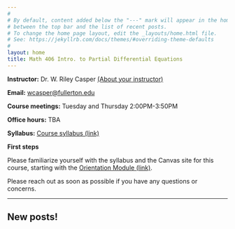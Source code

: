```yaml
---
#
# By default, content added below the "---" mark will appear in the home page
# between the top bar and the list of recent posts.
# To change the home page layout, edit the _layouts/home.html file.
# See: https://jekyllrb.com/docs/themes/#overriding-theme-defaults
#
layout: home
title: Math 406 Intro. to Partial Differential Equations
---
```


**Instructor:** Dr. W. Riley Casper [(About your instructor)](instructor)

**Email:** wcasper@fullerton.edu

**Course meetings:** Tuesday and Thursday 2:00PM-3:50PM

**Office hours:** TBA

**Syllabus:** <a target="_parent" href="extras/syllabus.html">Course syllabus (link)</a>

**First steps**

Please familiarize yourself with the syllabus and the Canvas site for this course, starting with the [Orientation Module (link)](https://csufullerton.instructure.com/courses/3423072/modules/8795363).

Please reach out as soon as possible if you have any questions or concerns.

***

## New posts!

